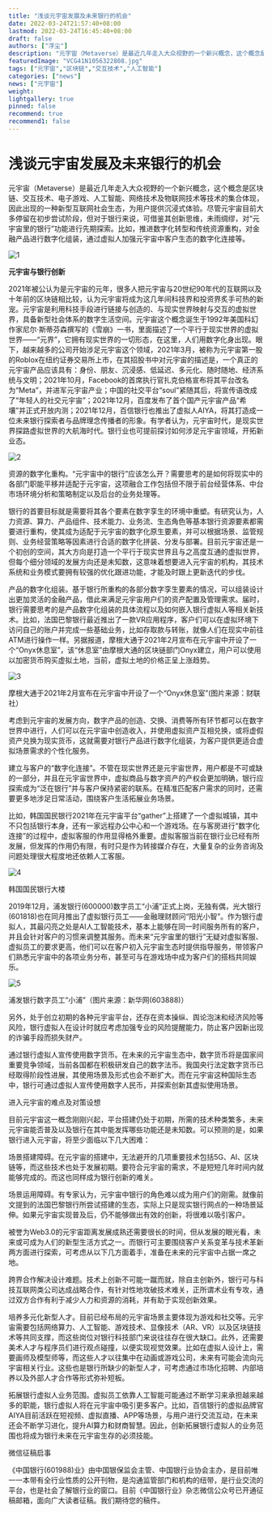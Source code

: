 ```yaml
---
title: "浅谈元宇宙发展及未来银行的机会"
date: 2022-03-24T21:57:40+08:00
lastmod: 2022-03-24T16:45:40+08:00
draft: false
authors: ["浮尘"]
description: "元宇宙（Metaverse）是最近几年走入大众视野的一个新兴概念，这个概念是区块链、交互技术、电子游戏、人工智能、网络技术及物联网技术等技术的集合体现，因此出现的一种新型互联网社会生态，为用户提供沉浸式体验。"
featuredImage: "VCG41N1056322808.jpg"
tags: ["元宇宙","区块链","交互技术","人工智能"]
categories: ["news"]
news: ["元宇宙"]
weight: 
lightgallery: true
pinned: false
recommend: true
recommend1: false
---
```


# 浅谈元宇宙发展及未来银行的机会



元宇宙（Metaverse）是最近几年走入大众视野的一个新兴概念，这个概念是区块链、交互技术、电子游戏、人工智能、网络技术及物联网技术等技术的集合体现，因此出现的一种新型互联网社会生态，为用户提供沉浸式体验。尽管元宇宙目前大多停留在初步尝试阶段，但对于银行来说，可借鉴其创新思维，未雨绸缪，对“元宇宙里的银行”功能进行先期探索。比如，推进数字化转型和传统资源重构，对金融产品进行数字化组装，通过虚拟人加强元宇宙中客户生态的数字化连接等。

![1](205426204.jpg)



**元宇宙与银行创新**



2021年被公认为是元宇宙的元年，很多人把元宇宙与20世纪90年代的互联网以及十年前的区块链相比较，认为元宇宙将成为这几年间科技界和投资界炙手可热的新宠。元宇宙是利用科技手段进行链接与创造的、与现实世界映射与交互的虚拟世界，具备新型社会体系的数字生活空间。元宇宙这个概念诞生于1992年美国科幻作家尼尔·斯蒂芬森撰写的《雪崩》一书，里面描述了一个平行于现实世界的虚拟世界——“元界”，它拥有现实世界的一切形态，在这里，人们用数字化身出现。眼下，越来越多的公司开始涉足元宇宙这个领域，2021年3月，被称为元宇宙第一股的Roblox在纽约证券交易所上市，在其招股书中对元宇宙的描述是，一个真正的元宇宙产品应该具有：身份、朋友、沉浸感、低延迟、多元化、随时随地、经济系统与文明；2021年10月，Facebook的首席执行官扎克伯格宣布将其平台改名为“Meta”，并进军元宇宙产业；中国的社交平台“soul”紧随其后，将宣传语改成了“年轻人的社交元宇宙”；2021年12月，百度发布了首个国产元宇宙产品“希壤”并正式开放内测；2021年12月，百信银行也推出了虚拟人AIYA，将其打造成一位未来银行探索者与品牌理念传播者的形象。有学者认为，元宇宙时代，是现实世界探路虚拟世界的大航海时代。银行业也可提前探讨如何涉足元宇宙领域，开拓新业态。

![2](205426205.jpg)

资源的数字化重构。“元宇宙中的银行”应该怎么开？需要思考的是如何将现实中的各部门职能平移并适配于元宇宙，这项融合工作包括但不限于前台经营体系、中台市场环境分析和策略制定以及后台的业务处理等。

银行的首要目标就是需要将其各个要素在数字孪生的环境中重塑。有研究认为，人力资源、算力、产品组件、技术能力、业务流、生态角色等基本银行资源要素都需要进行重构，使其成为适配于元宇宙的数字化原生要素，并可以根据场景、监管规则、业务经营策略等因素进行合适的数字化拼装、分发与部署。目前元宇宙还是一个初创的空间，其大方向是打造一个平行于现实世界且与之高度互通的虚拟世界，但每个细分领域的发展方向还是未知数，这意味着想要进入元宇宙的机构，其技术系统和业务模式要拥有较强的优化跟进功能，才能及时跟上更新迭代的步伐。

产品的数字化组装。基于银行所重构的各部分数字孪生要素的情况，可以组装设计出更加灵活的金融产品，借此来满足元宇宙用户们的资产配置及管理需求。届时，银行需要思考的是产品数字化组装的具体流程以及如何嵌入银行虚拟人等相关新技术。比如，法国巴黎银行最近推出了一款VR应用程序，客户们可以在虚拟环境下访问自己的账户并完成一些基础业务，比如存取款与转账，就像人们在现实中前往ATM进行操作一样。另据报道，摩根大通于2021年2月宣布在元宇宙中开设了一个“Onyx休息室”，该“休息室”由摩根大通的区块链部门Onyx建立，用户可以使用以加密货币购买虚拟土地，当前，虚拟土地的价格正呈上涨趋势。

![3](205426207.jpg)

摩根大通于2021年2月宣布在元宇宙中开设了一个“Onyx休息室”(图片来源：财联社）

考虑到元宇宙的发展方向，数字产品的创造、交换、消费等所有环节都可以在数字世界中进行，人们可以在元宇宙中创造收入，并使用虚拟资产互相兑换，或将虚假资产兑换为现实货币，这就需要对银行产品进行数字化组装，为客户提供更适合虚拟场景需求的个性化服务。

建立与客户的“数字化连接”。不管在现实世界还是元宇宙世界，用户都是不可或缺的一部分，并且在元宇宙世界中，虚拟商品与数字资产的产权会更加明确，银行应探索成为“泛在银行”并与客户保持紧密的联系。在精准匹配客户需求的同时，还需要更多地涉足日常活动，围绕客户生活拓展业务场景。

比如，韩国国民银行2021年在元宇宙平台“gather”上搭建了一个虚拟城镇，其中不只包括银行本身，还有一家远程办公中心和一个游戏场。在与客房进行“数字化连接”的过程中，虚拟客服的作用显得格外重要。虚拟客服当前在银行业已经有所发展，但发挥的作用仍有限，有时只是作为转接媒介存在，大量复杂的业务咨询及问题处理很大程度地还依赖人工客服。

![4](205426208.jpg)

韩国国民银行大楼

2019年12月，浦发银行(600000)数字员工“小浦”正式上岗，无独有偶，光大银行(601818)也在同月推出了虚拟银行员工——金融理财顾问“阳光小智”。作为银行虚拟人，其最闪亮之处是AI人工智能技术，基本上能够在同一时间服务所有的客户，并且会针对客户的习惯来调整其服务。而未来“元宇宙里的银行”无疑对虚拟客服、虚拟员工的要求更高，他们可以在客户初入元宇宙生态时提供指导服务，带领客户们熟悉元宇宙中的各项业务分布，甚至可与在游戏场中成为客户们的搭档共同娱乐。

![5](205426209.jpg)

浦发银行数字员工“小浦”（图片来源：新华网(603888)）

另外，处于创立初期的各种元宇宙平台，还存在资本操纵、舆论泡沫和经济风险等风险，银行虚拟人在设计时就应考虑加强专业的风险提醒能力，防止客户因新出现的诈骗手段而损失财产。

通过银行虚拟人宣传使用数字货币。在未来的元宇宙生态中，数字货币将是国家间重要竞争领域，当前各国都在积极研发自己的数字法币。我国央行法定数字货币已经取得阶段性进展，其使用场景及形式也会不断扩大。而在元宇宙这种国际生态中，银行可通过虚拟人宣传使用数字人民币，并探索创新其虚拟使用场景。

进入元宇宙的难点及对策设想

目前元宇宙这一概念刚刚兴起，平台搭建仍处于初期，所需的技术种类繁多，未来元宇宙能否普及以及银行在其中能发挥哪些功能还是未知数。可以预测的是，如果银行进入元宇宙，将至少面临以下几大困难：

场景搭建障碍。在元宇宙的搭建中，无法避开的几项重要技术包括5G、AI、区块链等，而这些技术也处于发展初期。要符合元宇宙的需求，不是短短几年时间内就能够完成的。而这也同样成为银行创新的难关。

场景运用障碍。有专家认为，元宇宙中银行的角色难以成为用户们的刚需。就像前文提到的法国巴黎银行所尝试搭建的生态，实际上只是现实银行网点的一种场景延伸。如果元宇宙实现普及后，仍不能够做出有效的创新，将很难以吸引客户。

被誉为Web3.0的元宇宙距离发展成熟还需要很长的时间，但从发展的眼光看，未来或可成为人们的新型生活方式之一。而银行可主要围绕客户关系变革与技术革新两方面进行探索，可考虑从以下几方面着手，准备在未来的元宇宙中占据一席之地。

跨界合作解决设计难题。技术上创新不可能一蹴而就，除自主创新外，银行可与科技互联网类公司达成战略合作，有针对性地攻破技术难关，正所谓术业有专攻，通过双方合作有利于减少人力和资源的消耗，并有助于实现创新效果。

培养多元化新型人才。目前已经布局的元宇宙场景主要体现为游戏和社交等。元宇宙需要包括网络算力、人工智能、游戏技术、显像技术（AR、VR）以及区块链技术等共同支撑，而这些岗位对银行科技部门来说往往存在很大缺口。此外，还需要美术人才与程序员们进行观点碰撞，以便实现视觉效果。比如在虚拟人设计上，需要画师及模型师等，而这些人才以往集中在动画或游戏公司，未来有可能会流向元宇宙相关行业。这些也是银行所缺少的新型人才，可考虑通过市场化招聘、内部培养以及外部人才合作等形式弥补短板。

拓展银行虚拟人业务范围。虚拟员工依靠人工智能可能通过不断学习来承担越来越多的职能，银行虚拟人将在元宇宙中吸引更多客户。比如，百信银行的虚拟品牌官AIYA目前活跃在短视频、虚拟直播、APP等场景，与用户进行交流互动，在未来还会不断学习进化，提升AI算力和财商智慧。因此，创新拓展银行虚拟人的业务范围也将成为银行未来在元宇宙生存的必须技能。

微信征稿启事

《中国银行(601988)业》由中国银保监会主管、中国银行业协会主办，是目前唯一一本带有全行业性质的公开刊物，是沟通监管部门和机构的纽带，是行业交流的平台，也是社会了解银行业的窗口。目前《中国银行业》杂志微信公众号已开通征稿邮箱，面向广大读者征稿。我们期待您的稿件。
